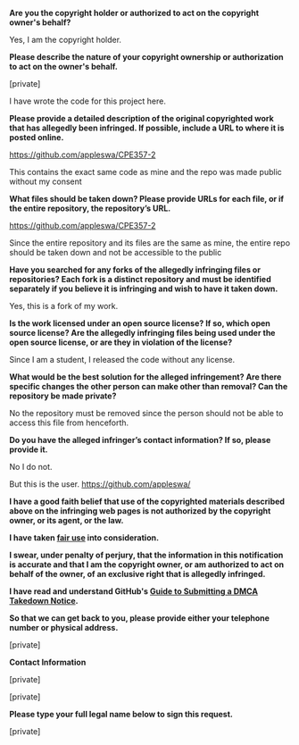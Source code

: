 **Are you the copyright holder or authorized to act on the copyright owner's behalf?**

Yes, I am the copyright holder.

**Please describe the nature of your copyright ownership or authorization to act on the owner's behalf.**

[private]

I have wrote the code for this project here.

**Please provide a detailed description of the original copyrighted work that has allegedly been infringed. If possible, include a URL to where it is posted online.**

https://github.com/appleswa/CPE357-2

This contains the exact same code as mine and the repo was made public without my consent

**What files should be taken down? Please provide URLs for each file, or if the entire repository, the repository’s URL.**

https://github.com/appleswa/CPE357-2

Since the entire repository and its files are the same as mine, the entire repo should be taken down and not be accessible to the public

**Have you searched for any forks of the allegedly infringing files or repositories? Each fork is a distinct repository and must be identified separately if you believe it is infringing and wish to have it taken down.**

Yes, this is a fork of my work.

**Is the work licensed under an open source license? If so, which open source license? Are the allegedly infringing files being used under the open source license, or are they in violation of the license?**

Since I am a student, I released the code without any license.

**What would be the best solution for the alleged infringement? Are there specific changes the other person can make other than removal? Can the repository be made private?**

No the repository must be removed since the person should not be able to access this file from henceforth.

**Do you have the alleged infringer’s contact information? If so, please provide it.**

No I do not.

But this is the user.
https://github.com/appleswa/

**I have a good faith belief that use of the copyrighted materials described above on the infringing web pages is not authorized by the copyright owner, or its agent, or the law.**

**I have taken <a href="https://www.lumendatabase.org/topics/22">fair use</a> into consideration.**

**I swear, under penalty of perjury, that the information in this notification is accurate and that I am the copyright owner, or am authorized to act on behalf of the owner, of an exclusive right that is allegedly infringed.**

**I have read and understand GitHub's <a href="https://docs.github.com/articles/guide-to-submitting-a-dmca-takedown-notice/">Guide to Submitting a DMCA Takedown Notice</a>.**

**So that we can get back to you, please provide either your telephone number or physical address.**

[private]

**Contact Information**

[private]  

[private]

**Please type your full legal name below to sign this request.**

[private]
